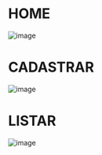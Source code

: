 # HOME
![image](https://github.com/user-attachments/assets/16da886e-6b1d-456d-8f08-5f2cc2ac6c30)

# CADASTRAR
![image](https://github.com/user-attachments/assets/7d69066a-ff04-4fa0-a913-5759d13690a5)

# LISTAR
![image](https://github.com/user-attachments/assets/6e15f980-9fec-4c9c-933a-dfd9b2302a15)
